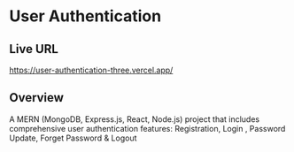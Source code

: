 # User Authentication
## Live URL
https://user-authentication-three.vercel.app/

## Overview
A MERN (MongoDB, Express.js, React, Node.js) project that includes comprehensive user
authentication features: Registration, Login , Password Update, Forget Password & Logout
